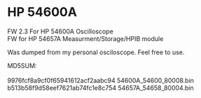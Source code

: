 <h1 class="code-line" data-line-start=0 data-line-end=1 ><a id="HP_54600A_0"></a>HP 54600A</h1>
<p class="has-line-data" data-line-start="1" data-line-end="3">FW 2.3 For HP 54600A Oscilloscope<br>
FW for HP 54657A Measurment/Storage/HPIB module</p>
<p class="has-line-data" data-line-start="4" data-line-end="5">Was dumped from my personal osciloscope. Feel free to use.</p>
<p class="has-line-data" data-line-start="6" data-line-end="9">MD5SUM:<br><br>
9976fcf8a9cf0f65941612acf2aabc94  54600A_54600_80008.bin<br>
b513b58f9d58eef7621ab74fc1e8c754  54657A_54658_80004.bin</p>
